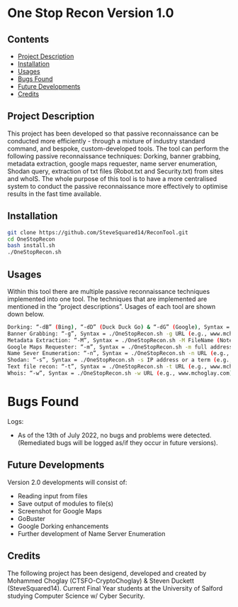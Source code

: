 # One Stop Recon Version 1.0

## Contents 

* [Project Description](#project-description)
* [Installation](#installation)
* [Usages](#usages)
* [Bugs Found](#bugs-found)
* [Future Developments](#future-developments)
* [Credits](#credits)

## Project Description

This project has been developed so that passive reconnaissance can be conducted more efficiently - through a mixture of industry standard command, and bespoke, custom-developed tools. The tool can perform the following passive reconnaissance techniques: Dorking, banner grabbing, metadata extraction, google maps requester, name server enumeration, Shodan query, extraction of txt files (Robot.txt and Security.txt) from sites and whoIS. The whole purpose of this tool is to have a more centralised system to conduct the passive reconnaissance more effectively to optimise results in the fast time available.

## Installation

```bash
git clone https://github.com/SteveSquared14/ReconTool.git
cd OneStopRecon 
bash install.sh
./OneStopRecon.sh
```
## Usages

Within this tool there are multiple passive reconnaissance techniques implemented into one tool. The techniques that are implemented are mentioned in the “project descriptions”. Usages of each tool are shown down below. 

```bash
Dorking: “-dB” (Bing), “-dD” (Duck Duck Go) & “-dG” (Google), Syntax = ./OneStopRecon.sh -dG yourTerm (Advisory: On the google search engine you could potentiality encounter captcha issue.To fix this issue you will need clear the cache within the browser.)
Banner Grabbing: “-g”, Syntax = ./OneStopRecon.sh -g URL (e.g., www.mchoglay.com) 
Metadata Extraction: “-M”, Syntax = ./OneStopRecon.sh -M FileName (Note: you can pass more than 1 file) 
Google Maps Requester: “-m”, Syntax = ./OneStopRecon.sh -m full address or location (e.g., 43 crescent, Salford M5 4WT) 
Name Sever Enumeration: “-n”, Syntax = ./OneStopRecon.sh -n URL (e.g., www.mchoglay.com) 
Shodan: “-s”, Syntax = ./OneStopRecon.sh -s IP address or a term (e.g., 8.8.8.8 or Hikvision) 
Text file recon: “-t”, Syntax = ./OneStopRecon.sh -t URL (e.g., www.mchoglay.com) 
Whois: “-w”, Syntax = ./OneStopRecon.sh -w URL (e.g., www.mchoglay.com) 
```

# Bugs Found
Logs:
* As of the 13th of July 2022, no bugs and problems were detected. (Remediated bugs will be logged as/if they occur in future versions).   

## Future Developments  
Version 2.0 developments will consist of: 
 * Reading input from files 
 * Save output of modules to file(s)  
 * Screenshot for Google Maps 
 * GoBuster  
 * Google Dorking enhancements  
 * Further development of Name Server Enumeration

## Credits

The following project has been desigend, developed and created by Mohammed Choglay (CTSFO-CryptoChoglay) & Steven Duckett (SteveSquared14). Current Final Year students at the University of Salford studying Computer Science w/ Cyber Security.
